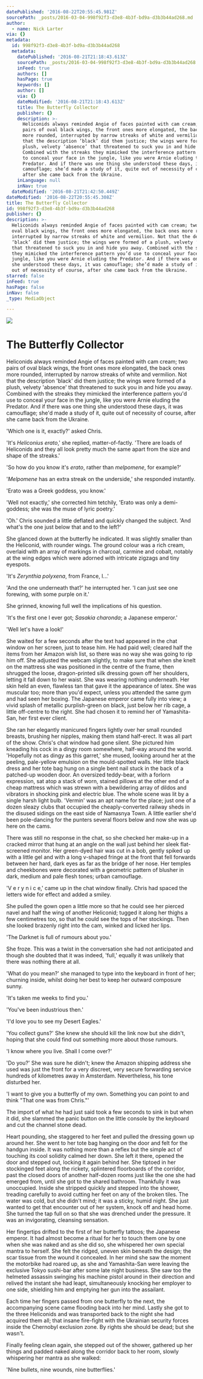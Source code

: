 ```yaml
---
datePublished: '2016-08-22T20:55:45.981Z'
sourcePath: _posts/2016-03-04-998f92f3-d3e8-4b3f-bd9a-d3b3b44ad268.md
author:
  - name: Nick Larter
via: {}
metadata:
  id: 998f92f3-d3e8-4b3f-bd9a-d3b3b44ad268
  metadata:
    datePublished: '2016-08-21T21:18:43.613Z'
    sourcePath: _posts/2016-03-04-998f92f3-d3e8-4b3f-bd9a-d3b3b44ad268.md
    inFeed: true
    authors: []
    hasPage: true
    keywords: []
    author: []
    via: {}
    dateModified: '2016-08-21T21:18:43.613Z'
    title: The Butterfly Collector
    publisher: {}
    description: >-
      Heliconids always reminded Angie of faces painted with cam cream; two
      pairs of oval black wings, the front ones more elongated, the back ones
      more rounded, interrupted by narrow streaks of white and vermilion. Not
      that the description ‘black’ did them justice; the wings were formed of a
      plush, velvety ‘absence’ that threatened to suck you in and hide you away.
      Combined with the streaks they mimicked the interference pattern you’d use
      to conceal your face in the jungle, like you were Arnie eluding the
      Predator. And if there was one thing she understood these days, it was
      camouflage; she’d made a study of it, quite out of necessity of course,
      after she came back from the Ukraine.
    inLanguage: null
    inNav: true
  dateModified: '2016-08-21T21:42:50.449Z'
dateModified: '2016-08-22T20:55:45.308Z'
title: The Butterfly Collector
id: 998f92f3-d3e8-4b3f-bd9a-d3b3b44ad268
publisher: {}
description: >-
  Heliconids always reminded Angie of faces painted with cam cream; two pairs of
  oval black wings, the front ones more elongated, the back ones more rounded,
  interrupted by narrow streaks of white and vermilion. Not that the description
  ‘black’ did them justice; the wings were formed of a plush, velvety ‘absence’
  that threatened to suck you in and hide you away. Combined with the streaks
  they mimicked the interference pattern you’d use to conceal your face in the
  jungle, like you were Arnie eluding the Predator. And if there was one thing
  she understood these days, it was camouflage; she’d made a study of it, quite
  out of necessity of course, after she came back from the Ukraine.
starred: false
inFeed: true
hasPage: false
inNav: false
_type: MediaObject

---
```

![](https://the-grid-user-content.s3-us-west-2.amazonaws.com/2ec9db5c-f7ca-4c86-a4de-21f4299123dd.jpg)

# The Butterfly Collector

Heliconids always reminded Angie of faces painted with cam cream; two pairs of oval black wings, the front ones more elongated, the back ones more rounded, interrupted by narrow streaks of white and vermilion. Not that the description 'black' did them justice; the wings were formed of a plush, velvety 'absence' that threatened to suck you in and hide you away. Combined with the streaks they mimicked the interference pattern you'd use to conceal your face in the jungle, like you were Arnie eluding the Predator. And if there was one thing she understood these days, it was camouflage; she'd made a study of it, quite out of necessity of course, after she came back from the Ukraine.

'Which one is it, exactly?' asked Chris.

'It's _Heliconius erato_,' she replied, matter-of-factly. 'There are loads of Heliconids and they all look pretty much the same apart from the size and shape of the streaks.'

'So how do you know it's _erato_, rather than _melpomene_, for example?'

'_Melpomene_ has an extra streak on the underside,' she responded instantly.

'Erato was a Greek goddess, you know.'

'Well not exactly,' she corrected him tetchily, 'Erato was only a demi-goddess; she was the muse of lyric poetry.'

'Oh.' Chris sounded a little deflated and quickly changed the subject. 'And what's the one just below that and to the left?'

She glanced down at the butterfly he indicated. It was slightly smaller than the Heliconid, with rounder wings. The ground colour was a rich cream, overlaid with an array of markings in charcoal, carmine and cobalt, notably at the wing edges which were adorned with intricate zigzags and tiny eyespots.

'It's _Zerynthia polyxena_, from France, I...'

'And the one underneath that?' he interrupted her. 'I can just see one forewing, with some purple on it.'

She grinned, knowing full well the implications of his question.

'It's the first one I ever got; _Sasakia charonda_; a Japanese emperor.'

'Well let's have a look!'

She waited for a few seconds after the text had appeared in the chat window on her screen, just to tease him. He had paid well; cleared half the items from her Amazon wish list, so there was no way she was going to rip him off. She adjusted the webcam slightly, to make sure that when she knelt on the mattress she was positioned in the centre of the frame, then shrugged the loose, dragon-printed silk dressing gown off her shoulders, letting it fall down to her waist. She was wearing nothing underneath. Her skin held an even, flawless tan that gave it the appearance of latex. She was muscular too; more than you'd expect, unless you attended the same gym and had seen her boxing. The Japanese emperor came fully into view; a vivid splash of metallic purplish-green on black, just below her rib cage, a little off-centre to the right. She had chosen it to remind her of Yamashita-San, her first ever client.

She ran her elegantly manicured fingers lightly over her small rounded breasts, brushing her nipples, making them stand half-erect. It was all part of the show. Chris's chat window had gone silent. She pictured him kneading his cock in a dingy room somewhere, half-way around the world. 'Hopefully not as dingy as this garret,' she mused, looking around her at the peeling, pale-yellow emulsion on the mould-spotted walls. Her little black dress and her tote bag hung on a single bent nail stuck in the back of a patched-up wooden door. An oversized teddy-bear, with a forlorn expression, sat atop a stack of worn, stained pillows at the other end of a cheap mattress which was strewn with a bewildering array of dildos and vibrators in shocking pink and electric blue. The whole scene was lit by a single harsh light bulb. 'Vermin' was an apt name for the place; just one of a dozen sleazy clubs that occupied the cheaply-converted railway sheds in the disused sidings on the east side of Namasnya Town. A little earlier she'd been pole-dancing for the punters several floors below and now she was up here on the cams.

There was still no response in the chat, so she checked her make-up in a cracked mirror that hung at an angle on the wall just behind her sleek flat-screened monitor. Her green-dyed hair was cut in a bob, gently spiked up with a little gel and with a long v-shaped fringe at the front that fell forwards between her hard, dark eyes as far as the bridge of her nose. Her temples and cheekbones were decorated with a geometric pattern of blusher in dark, medium and pale flesh tones; urban camouflage.

'V e r y n i c e,' came up in the chat window finally. Chris had spaced the letters wide for effect and added a smiley.

She pulled the gown open a little more so that he could see her pierced navel and half the wing of another Heliconid; tugged it along her thighs a few centimetres too, so that he could see the tops of her stockings. Then she looked brazenly right into the cam, winked and licked her lips.

'The Darknet is full of rumours about you.'

She froze. This was a twist in the conversation she had not anticipated and though she doubted that it was indeed, 'full,' equally it was unlikely that there was nothing there at all.

'What do you mean?' she managed to type into the keyboard in front of her; churning inside, whilst doing her best to keep her outward composure sunny.

'It's taken me weeks to find you.'

'You've been industrious then.'

'I'd love you to see my Desert Eagles.'

'You collect guns?' She knew she should kill the link now but she didn't, hoping that she could find out something more about those rumours.

'I know where you live. Shall I come over?'

'Do you?' She was sure he didn't; knew the Amazon shipping address she used was just the front for a very discreet, very secure forwarding service hundreds of kilometres away in Amsterdam. Nevertheless, his tone disturbed her.

'I want to give you a butterfly of my own. Something you can point to and think "That one was from Chris."'

The import of what he had just said took a few seconds to sink in but when it did, she slammed the panic button on the little console by the keyboard and cut the channel stone dead.

Heart pounding, she staggered to her feet and pulled the dressing gown up around her. She went to her tote bag hanging on the door and felt for the handgun inside. It was nothing more than a reflex but the simple act of touching its cool solidity calmed her down. She left it there, opened the door and stepped out, locking it again behind her. She tiptoed in her stockinged feet along the rickety, splintered floorboards of the corridor, past the closed doors of another half-dozen rooms just like the one she had emerged from, until she got to the shared bathroom. Thankfully it was unoccupied. Inside she stripped quickly and stepped into the shower, treading carefully to avoid cutting her feet on any of the broken tiles. The water was cold, but she didn't mind; it was a sticky, humid night. She just wanted to get that encounter out of her system, knock off and head home. She turned the tap full on so that she was drenched under the pressure. It was an invigorating, cleansing sensation.

Her fingertips drifted to the first of her butterfly tattoos; the Japanese emperor. It had almost become a ritual for her to touch them one by one when she was naked and as she did so, she whispered her own special mantra to herself. She felt the ridged, uneven skin beneath the design; the scar tissue from the wound it concealed. In her mind she saw the moment the motorbike had roared up, as she and Yamashita-San were leaving the exclusive Tokyo sushi-bar after some late night business. She saw too the helmeted assassin swinging his machine pistol around in their direction and relived the instant she had leapt, simultaneously knocking her employer to one side, shielding him and emptying her gun into the assailant.

Each time her fingers passed from one butterfly to the next, the accompanying scene came flooding back into her mind. Lastly she got to the three Heliconids and was transported back to the night she had acquired them all; that insane fire-fight with the Ukrainian security forces inside the Chernobyl exclusion zone. By rights she should be dead; but she wasn't.

Finally feeling clean again, she stepped out of the shower, gathered up her things and padded naked along the corridor back to her room, slowly whispering her mantra as she walked:

'Nine bullets, nine wounds, nine butterflies.'